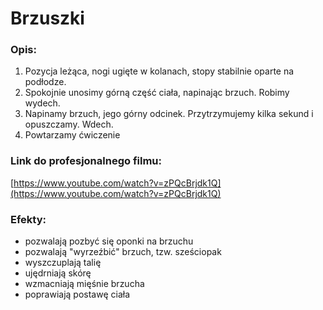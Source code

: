  # Brzuszki

### Opis:
1. Pozycja leżąca, nogi ugięte w kolanach, stopy stabilnie oparte na podłodze. 
2. Spokojnie unosimy górną część ciała, napinając brzuch. Robimy wydech. 
3. Napinamy brzuch, jego górny odcinek. Przytrzymujemy kilka sekund i opuszczamy. Wdech.
4. Powtarzamy ćwiczenie

### Link do profesjonalnego filmu:
[https://www.youtube.com/watch?v=zPQcBrjdk1Q](https://www.youtube.com/watch?v=zPQcBrjdk1Q)

### Efekty:
* pozwalają pozbyć się oponki na brzuchu
* pozwalają "wyrzeźbić" brzuch, tzw. sześciopak
* wyszczuplają talię
* ujędrniają skórę
* wzmacniają mięśnie brzucha
* poprawiają postawę ciała

